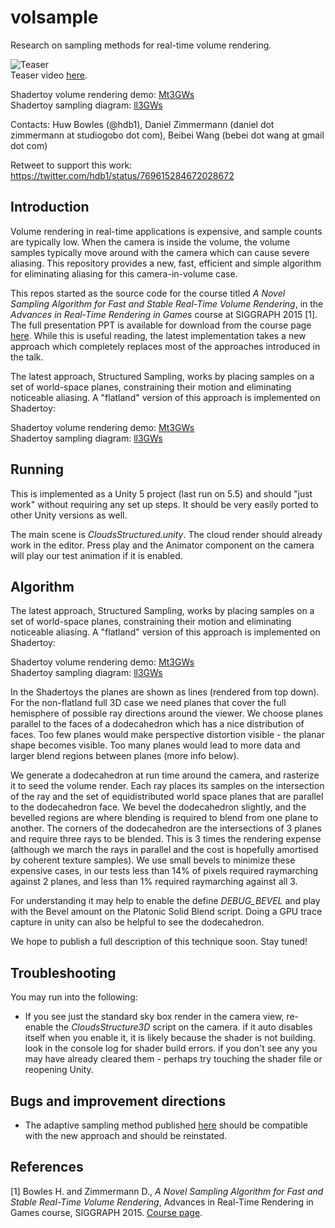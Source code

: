 
# volsample

Research on sampling methods for real-time volume rendering.

![Teaser](https://raw.githubusercontent.com/huwb/volsample/master/img/teaser.jpg)  
Teaser video [here](https://raw.githubusercontent.com/huwb/volsample/master/img/volrender_800x450_30fps.mp4).

Shadertoy volume rendering demo: [Mt3GWs](https://www.shadertoy.com/view/Mt3GWs)  
Shadertoy sampling diagram: [ll3GWs](https://www.shadertoy.com/view/ll3GWs)

Contacts: Huw Bowles (@hdb1), Daniel Zimmermann (daniel dot zimmermann at studiogobo dot com), Beibei Wang (bebei dot wang at gmail dot com)

Retweet to support this work: https://twitter.com/hdb1/status/769615284672028672  


## Introduction

Volume rendering in real-time applications is expensive, and sample counts are typically low. When the camera is inside the volume, the volume samples typically move around with the camera which can cause severe aliasing. This repository provides a new, fast, efficient and simple algorithm for eliminating aliasing for this camera-in-volume case.

This repos started as the source code for the course titled *A Novel Sampling Algorithm for Fast and Stable Real-Time Volume Rendering*, in the *Advances in Real-Time Rendering in Games* course at SIGGRAPH 2015 [1]. The full presentation PPT is available for download from the course page [here][ADVANCES2015]. While this is useful reading, the latest implementation takes a new approach which completely replaces most of the approaches introduced in the talk.

The latest approach, Structured Sampling, works by placing samples on a set of world-space planes, constraining their motion and eliminating noticeable aliasing. A "flatland" version of this approach is implemented  on Shadertoy:

Shadertoy volume rendering demo: [Mt3GWs](https://www.shadertoy.com/view/Mt3GWs)  
Shadertoy sampling diagram: [ll3GWs](https://www.shadertoy.com/view/ll3GWs)


## Running

This is implemented as a Unity 5 project (last run on 5.5) and should "just work" without requiring any set up steps. It should be very easily ported to other Unity versions as well.

The main scene is *CloudsStructured.unity*. The cloud render should already work in the editor. Press play and the Animator component on the camera will play our test animation if it is enabled.


## Algorithm

The latest approach, Structured Sampling, works by placing samples on a set of world-space planes, constraining their motion and eliminating noticeable aliasing. A "flatland" version of this approach is implemented  on Shadertoy:

Shadertoy volume rendering demo: [Mt3GWs](https://www.shadertoy.com/view/Mt3GWs)  
Shadertoy sampling diagram: [ll3GWs](https://www.shadertoy.com/view/ll3GWs)

In the Shadertoys the planes are shown as lines (rendered from top down). For the non-flatland full 3D case we need planes that cover the full hemisphere of possible ray directions around the viewer. We choose planes parallel to the faces of a dodecahedron which has a nice distribution of faces. Too few planes would make perspective distortion visible - the planar shape becomes visible. Too many planes would lead to more data and larger blend regions between planes (more info below).

We generate a dodecahedron at run time around the camera, and rasterize it to seed the volume render. Each ray places its samples on the intersection of the ray and the set of equidistributed world space planes that are parallel to the dodecahedron face. We bevel the dodecahedron slightly, and the bevelled regions are where blending is required to blend from one plane to another. The corners of the dodecahedron are the intersections of 3 planes and require three rays to be blended. This is 3 times the rendering expense (although we march the rays in parallel and the cost is hopefully amortised by coherent texture samples). We use small bevels to minimize these expensive cases, in our tests less than 14% of pixels required raymarching against 2 planes, and less than 1% required raymarching against all 3.

For understanding it may help to enable the define *DEBUG_BEVEL* and play with the Bevel amount on the Platonic Solid Blend script. Doing a GPU trace capture in unity can also be helpful to see the dodecahedron.

We hope to publish a full description of this technique soon. Stay tuned!


## Troubleshooting

You may run into the following:

* If you see just the standard sky box render in the camera view, re-enable the *CloudsStructure3D* script on the camera. if it auto disables itself when you enable it, it is likely because the shader is not building. look in the console log for shader build errors. if you don't see any you may have already cleared them - perhaps try touching the shader file or reopening Unity.


## Bugs and improvement directions

* The adaptive sampling method published [here][ADVANCES2015] should be compatible with the new approach and should be reinstated.


## References

[ADVANCES2015]: http://advances.realtimerendering.com/s2015/index.html "Advances in Real-Time Rendering - SIGGRAPH 2015"

[1] Bowles H. and Zimmermann D., *A Novel Sampling Algorithm for Fast and Stable Real-Time Volume Rendering*, Advances in Real-Time Rendering in Games course, SIGGRAPH 2015. [Course page][ADVANCES2015].
